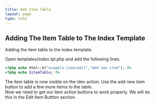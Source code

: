 ```yaml
---
title: Add Item Table
layout: page
type: tute
---
```



## Adding The Item Table to The Index Template

Adding the item table to the index template.

Open templates/index.tpl.php and add the following lines.
```php
<?php echo Html::b("example-item/edit","Add new item"); ?>
<?php echo $itemTable; ?>
```
The item table is now visible on the idex action. Use the add new item button to add a few more items to the table.<br />
Now we need to get our item action buttons to work properly. We will do this in the Edit Item Buttton section.